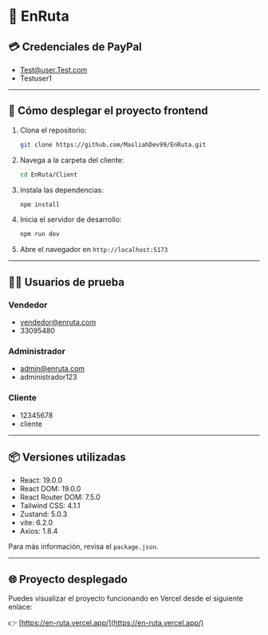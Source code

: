 # 🚀 EnRuta   


## 💳 Credenciales de PayPal
* Test@user.Test.com
* Testuser1

---

## 🚀 Cómo desplegar el proyecto frontend

1. Clona el repositorio:
   ```bash
   git clone https://github.com/MasliahDev99/EnRuta.git
   ```

2. Navega a la carpeta del cliente:
   ```bash
   cd EnRuta/Client
   ```

3. Instala las dependencias:
   ```bash
   npm install
   ```

4. Inicia el servidor de desarrollo:
   ```bash
   npm run dev
   ```

5. Abre el navegador en `http://localhost:5173`

---

## 🧑‍💻 Usuarios de prueba

### Vendedor
* vendedor@enruta.com
* 33095480

### Administrador
* admin@enruta.com
* administrador123

### Cliente
* 12345678
* cliente

---

## 📦 Versiones utilizadas

* React: 19.0.0
* React DOM: 19.0.0
* React Router DOM: 7.5.0
* Tailwind CSS: 4.1.1
* Zustand: 5.0.3
* vite: 6.2.0
* Axios: 1.8.4

Para más información, revisa el `package.json`.

---

## 🌐 Proyecto desplegado

Puedes visualizar el proyecto funcionando en Vercel desde el siguiente enlace:

👉 [https://en-ruta.vercel.app/](https://en-ruta.vercel.app/)
